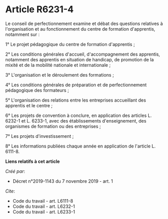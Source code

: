 # Article R6231-4

Le conseil de perfectionnement examine et débat des questions relatives à l'organisation et au fonctionnement du centre de
formation d'apprentis, notamment sur : 

1° Le projet pédagogique du centre de formation d'apprentis ; 

2° Les conditions générales d'accueil, d'accompagnement des apprentis, notamment des apprentis en situation de handicap, de
promotion de la mixité et de la mobilité nationale et internationale ; 

3° L'organisation et le déroulement des formations ; 

4° Les conditions générales de préparation et de perfectionnement pédagogique des formateurs ; 

5° L'organisation des relations entre les entreprises accueillant des apprentis et le centre ; 

6° Les projets de convention à conclure, en application des articles L. 6232-1 et L. 6233-1, avec des établissements
d'enseignement, des organismes de formation ou des entreprises ; 

7° Les projets d'investissement ; 

8° Les informations publiées chaque année en application de l'article L. 6111-8.

**Liens relatifs à cet article**

_Créé par_:

  - Décret n°2019-1143 du 7 novembre 2019 - art. 1

_Cite_:

  - Code du travail - art. L6111-8
  - Code du travail - art. L6232-1
  - Code du travail - art. L6233-1
